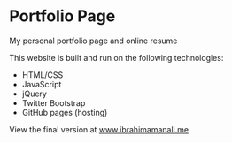 # Portfolio Page

My personal portfolio page and online resume 

This website is built and run on the following technologies:
- HTML/CSS
- JavaScript 
- jQuery 
- Twitter Bootstrap  
- GitHub pages (hosting)

View the final version at 
www.ibrahimamanali.me
